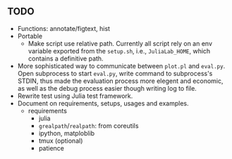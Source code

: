 ## TODO

* Functions: annotate/figtext, hist
* Portable
    * Make script use relative path. Currently all script rely on an env
    variable exported from the `setup.sh`, i.e., `JuliaLab_HOME`, which
    contains a definitive path.
* More sophisticated way to communicate between `plot.pl` and `eval.py`.
Open subprocess to start `eval.py`, write command to subprocess's STDIN,
thus made the evaluation process more elegent and economic, as well as
the debug process easier though writing log to file.
* Rewrite test using Julia test framework.
* Document on requirements, setups, usages and examples.
    * requirements
        * julia
        * `grealpath`/`realpath`: from coreutils
        * ipython, matploblib
        * tmux (optional)
        * patience
